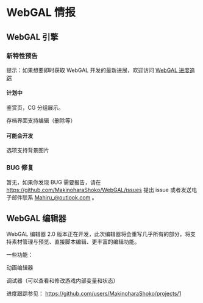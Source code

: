 # WebGAL 情报

## WebGAL 引擎

### 新特性预告

提示：如果想要即时获取 WebGAL 开发的最新进展，欢迎访问 [WebGAL 进度追踪](https://github.com/MakinoharaShoko/WebGAL/projects/1)

#### 计划中

鉴赏页，CG 分组展示。

存档界面支持编辑（删除等）


#### 可能会开发

选项支持背景图片

### BUG 修复

暂无，如果你发现 BUG 需要报告，请在 https://github.com/MakinoharaShoko/WebGAL/issues 提出 issue 或者发送电子邮件联系 Mahiru_@outlook.com 。

## WebGAL 编辑器

WebGAL 编辑器 2.0 版本正在开发，此次编辑器将会重写几乎所有的部分，将支持素材管理与预览、直接脚本编辑、更丰富的编辑功能。

一些功能：

动画编辑器

调试器（可以查看和修改游戏内部变量和状态）

进度跟踪参见： https://github.com/users/MakinoharaShoko/projects/1

